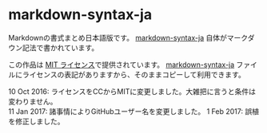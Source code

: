 # markdown-syntax-ja

Markdownの書式まとめ日本語版です。 [markdown-syntax-ja][1] 自体がマークダウン記法で書かれています。

この作品は [MIT ライセンス][2]で提供されています。 [markdown-syntax-ja][1] ファイルにライセンスの表記がありますから、そのままコピーして利用できます。

[1]: https://github.com/officeokano/markdown-syntax-ja/blob/master/markdown-syntax-ja.md
[2]: https://opensource.org/licenses/mit-license.php

10 Oct 2016: ライセンスをCCからMITに変更しました。大雑把に言うと条件は変わりません。  
11 Jan 2017: 諸事情によりGitHubユーザー名を変更しました。
1 Feb 2017: 誤植を修正しました。
